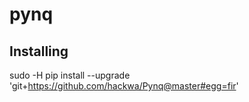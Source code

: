 # pynq

## Installing
sudo -H pip install --upgrade 'git+https://github.com/hackwa/Pynq@master#egg=fir'
